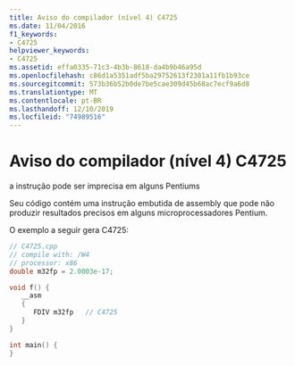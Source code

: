 ```yaml
---
title: Aviso do compilador (nível 4) C4725
ms.date: 11/04/2016
f1_keywords:
- C4725
helpviewer_keywords:
- C4725
ms.assetid: effa0335-71c3-4b3b-8618-da4b9b46a95d
ms.openlocfilehash: c86d1a5351adf5ba29752613f2301a11fb1b93ce
ms.sourcegitcommit: 573b36b52b0de7be5cae309d45b68ac7ecf9a6d8
ms.translationtype: MT
ms.contentlocale: pt-BR
ms.lasthandoff: 12/10/2019
ms.locfileid: "74989516"
---
```

# <a name="compiler-warning-level-4-c4725"></a>Aviso do compilador (nível 4) C4725

a instrução pode ser imprecisa em alguns Pentiums

Seu código contém uma instrução embutida de assembly que pode não produzir resultados precisos em alguns microprocessadores Pentium.

O exemplo a seguir gera C4725:

```cpp
// C4725.cpp
// compile with: /W4
// processor: x86
double m32fp = 2.0003e-17;

void f() {
   __asm
   {
      FDIV m32fp   // C4725
   }
}

int main() {
}
```
